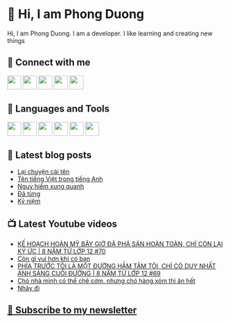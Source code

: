 # 👋 Hi, I am Phong Duong

Hi, I am Phong Duong. I am a developer. I like learning and creating new things

## 🔗 Connect with me
[<img height="32" width="32" src="https://cdn.jsdelivr.net/npm/simple-icons@v3/icons/youtube.svg" />](https://www.youtube.com/channel/UCXykqt3V2-9bYXKWZRcH0rA)
[<img height="32" width="32" src="https://cdn.jsdelivr.net/npm/simple-icons@v3/icons/instagram.svg" />](https://www.instagram.com/phongduonglh)
[<img height="32" width="32" src="https://cdn.jsdelivr.net/npm/simple-icons@v3/icons/twitter.svg" />](https://twitter.com/phongduonglh)
[<img height="32" width="32" src="https://cdn.jsdelivr.net/npm/simple-icons@v3/icons/facebook.svg" />](https://www.facebook.com/phongduonglh)
[<img height="32" width="32" src="https://cdn.jsdelivr.net/npm/simple-icons@v3/icons/linkedin.svg" />](https://www.linkedin.com/in/phongduonglh)

## 🧰 Languages and Tools

[<img height="32" width="32" src="https://cdn.jsdelivr.net/npm/simple-icons@v3/icons/javascript.svg" />](javascript)
[<img height="32" width="32" src="https://cdn.jsdelivr.net/npm/simple-icons@v3/icons/html5.svg" />](html5)
[<img height="32" width="32" src="https://cdn.jsdelivr.net/npm/simple-icons@v3/icons/css3.svg" />](css3)
[<img height="32" width="32" src="https://cdn.jsdelivr.net/npm/simple-icons@v3/icons/node-dot-js.svg" />](nodejs)
[<img height="32" width="32" src="https://cdn.jsdelivr.net/npm/simple-icons@v3/icons/react.svg" />](react)
[<img height="32" width="32" src="https://cdn.jsdelivr.net/npm/simple-icons@v3/icons/vue-dot-js.svg" />](vue)

## 📝 Latest blog posts

<!-- BLOG-POST-LIST:START -->
- [Lại chuyện cái tên](https://phongduong.dev/blog/2021/07/lai-chuyen-cai-ten/)
- [Tên tiếng Việt trong tiếng Anh](https://phongduong.dev/blog/2021/07/ten-tieng-viet-trong-tieng-anh/)
- [Nguy hiểm xung quanh](https://phongduong.dev/blog/2021/07/nguy-hiem-xung-quanh/)
- [Đã từng](https://phongduong.dev/blog/2021/07/da-tung/)
- [Kỷ niệm](https://phongduong.dev/blog/2021/07/ky-niem/)
<!-- BLOG-POST-LIST:END -->

## 📺 Latest Youtube videos

<!-- YOUTUBE-VIDEO-LIST:START -->
- [KẾ HOẠCH HOÀN MỸ BÂY GIỜ ĐÃ PHÁ SẢN HOÀN TOÀN, CHỈ CÒN LẠI KÝ ỨC | 8 NĂM TỪ LỚP 12 #70](https://www.youtube.com/watch?v=LqfdWAcVoLU)
- [Còn gì vui hơn khi có bạn](https://www.youtube.com/watch?v=Ma3exlj0Oc4)
- [PHÍA TRƯỚC TÔI LÀ MỘT ĐƯỜNG HẦM TĂM TÔI, CHỈ CÓ DUY NHẤT ÁNH SÁNG CUỐI ĐƯỜNG | 8 NĂM TỪ LỚP 12 #69](https://www.youtube.com/watch?v=tmNGqARAnAk)
- [Chó nhà mình có thể chê cơm, nhưng chó hàng xóm thì ăn hết](https://www.youtube.com/watch?v=60WQbku8S5E)
- [Nhảy đi](https://www.youtube.com/watch?v=Xr2IqjoGB-Y)
<!-- YOUTUBE-VIDEO-LIST:END -->

## [💌 Subscribe to my newsletter](https://koogio.substack.com/)
